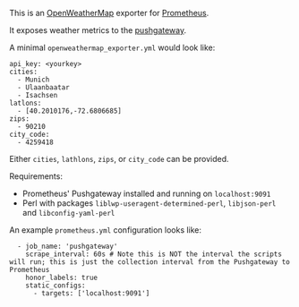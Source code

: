 This is an [OpenWeatherMap](https://openweathermap.org/) exporter for [Prometheus](https://prometheus.io/).

It exposes weather metrics to the [pushgateway](https://github.com/prometheus/pushgateway).

A minimal `openweathermap_exporter.yml` would look like:

````
api_key: <yourkey>
cities:
  - Munich
  - Ulaanbaatar
  - Isachsen
latlons:
  - [40.2010176,-72.6806685]
zips:
  - 90210
city_code: 
  - 4259418
````
Either `cities`, `lathlons`, `zips`, or `city_code` can be provided.

Requirements:
 - Prometheus' Pushgateway installed and running on `localhost:9091`
 - Perl with packages `liblwp-useragent-determined-perl`, `libjson-perl` and `libconfig-yaml-perl`


An example `prometheus.yml` configuration looks like:

````
  - job_name: 'pushgateway'
    scrape_interval: 60s # Note this is NOT the interval the scripts will run; this is just the collection interval from the Pushgateway to Prometheus
    honor_labels: true
    static_configs:
      - targets: ['localhost:9091']
````
